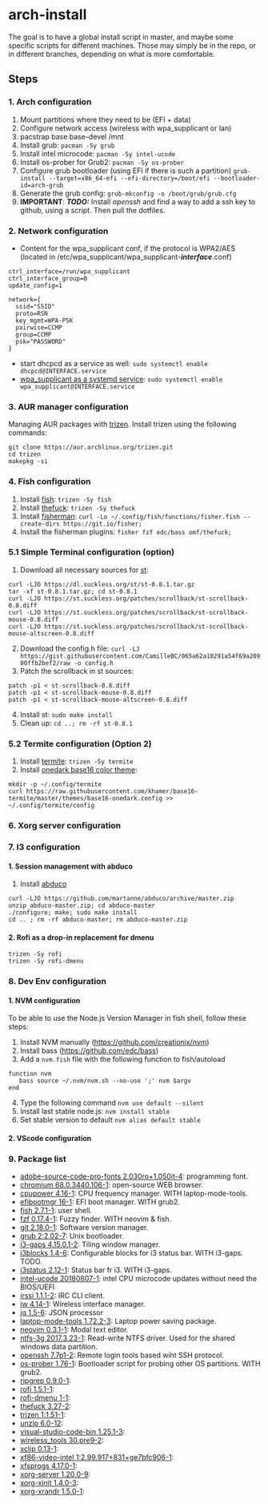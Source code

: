 # arch-install
The goal is to have a global install script in master, and maybe some specific scripts for different machines. Those may simply be in the repo, or in different branches, depending on what is more comfortable.
## Steps
### 1. Arch configuration
1. Mount partitions where they need to be (EFI + data)
2. Configure network access (wireless with wpa_supplicant or lan)
3. pacstrap base base-devel /mnt
4. Install grub:
`pacman -Sy grub`
5. Install intel microcode:
`pacman -Sy intel-ucode`
6. Install os-prober for Grub2:
`pacman -Sy os-prober`
7. Configure grub bootloader (using EFI if there is such a partition)
`grub-install --target=x86_64-efi --efi-directory=/boot/efi --bootloader-id=arch-grub`
8. Generate the grub config:
`grub-mkconfig -o /boot/grub/grub.cfg`
9. **IMPORTANT**: ***TODO:*** Install *openssh* and find a way to add a ssh key to github, using a script. Then pull the dotfiles.
### 2. Network configuration
* Content for the wpa_supplicant conf, if the protocol is WPA2/AES (located in /etc/wpa_supplicant/wpa_supplicant-***interface***.conf)
```
ctrl_interface=/run/wpa_supplicant                                                
ctrl_interface_group=0                                                            
update_config=1                                                                   
                                                                               
network={                                                                         
  ssid="SSID"                                                         
  proto=RSN                                                                     
  key_mgmt=WPA-PSK                                                              
  pairwise=CCMP                                                                 
  group=CCMP                                                                    
  psk="PASSWORD"                                   
}                                                                                                               
```
* start dhcpcd as a service as well:
`sudo systemctl enable dhcpcd@INTERFACE.service`
* [wpa_supplicant as a systemd service](https://www.ianweatherhogg.com/tech/2015-08-05-creating-systemd-wpa_supplicant-instance.html):
`sudo systemctl enable wpa_supplicant@INTERFACE.service`
### 3. AUR manager configuration
Managing AUR packages with [trizen](https://github.com/trizen/trizen).
Install trizen using the following commands:
```
git clone https://aur.archlinux.org/trizen.git
cd trizen
makepkg -si
```
### 4. Fish configuration
1. Install [fish](https://github.com/fish-shell/fish-shell):
`trizen -Sy fish`
2. Install [thefuck](https://github.com/nvbn/thefuck):
`trizen -Sy thefuck`
3. Install [fisherman](https://github.com/fisherman/fisherman):
`curl -Lo ~/.config/fish/functions/fisher.fish --create-dirs https://git.io/fisher;`
4. Install the fisherman plugins:
`fisher fzf edc/bass omf/thefuck;`
### 5.1 Simple Terminal configuration (option)
1. Download all necessary sources for [st](https://st.suckless.org):
```
curl -LJO https://dl.suckless.org/st/st-0.8.1.tar.gz
tar -xf st-0.8.1.tar.gz; cd st-0.8.1
curl -LJO https://st.suckless.org/patches/scrollback/st-scrollback-0.8.diff
curl -LJO https://st.suckless.org/patches/scrollback/st-scrollback-mouse-0.8.diff
curl -LJO https://st.suckless.org/patches/scrollback/st-scrollback-mouse-altscreen-0.8.diff
```
2. Download the config.h file:
`curl -LJ https://gist.githubusercontent.com/CamilleBC/065a62a10291a54f69a20900ffb2bef2/raw -o config.h`
3. Patch the scrollback in st sources:
```
patch -p1 < st-scrollback-0.8.diff
patch -p1 < st-scrollback-mouse-0.8.diff
patch -p1 < st-scrollback-mouse-altscreen-0.8.diff
```
4. Install st:
`sudo make install`
5. Clean up:
`cd ..; rm -rf st-0.8.1`
### 5.2 Termite configuration (Option 2)
1. Install [termite](https://github.com/thestinger/termite):
`trizen -Sy termite`
2. Install [onedark base16 color theme](https://github.com/khamer/base16-termite/blob/master/themes/base16-onedark.config):
```
mkdir -p ~/.config/termite
curl https://raw.githubusercontent.com/khamer/base16-termite/master/themes/base16-onedark.config >> ~/.config/termite/config
```
### 6. Xorg server configuration
### 7. I3 configuration
#### 1. Session management with abduco
1. Install [abduco](https://github.com/martanne/abduco)
```
curl -LJO https://github.com/martanne/abduco/archive/master.zip
unzip abduco-master.zip; cd abduco-master
./configure; make; sudo make install
cd .. ; rm -rf abduco-master; rm abduco-master.zip
```
#### 2. Rofi as a drop-in replacement for dmenu
```
trizen -Sy rofi
trizen -Sy rofi-dmenu
```
### 8. Dev Env configuration
#### 1. NVM configuration
To be able to use the Node.js Version Manager in fish shell, follow these steps:
1. Install NVM manually (https://github.com/creationix/nvm)
2. Install bass (https://github.com/edc/bass)
3. Add a `nvm.fish` file with the following function to fish/autoload
```
function nvm
   bass source ~/.nvm/nvm.sh --no-use ';' nvm $argv
end
```
4. Type the following command `nvm use default --silent`
5. Install last stable node.js:
`nvm install stable`
6. Set stable version to default
`nvm alias default stable`
#### 2. VScode configuration
### 9. Package list
* [adobe-source-code-pro-fonts 2.030ro+1.050it-4](https://github.com/adobe-fonts/source-code-pro): programming font.
* [chromium 68.0.3440.106-1](): open-source WEB browser.
* [cpupower 4.16-1](https://github.com/torvalds/linux/tree/master/tools/power/cpupower): CPU frequency manager. WITH laptop-mode-tools.
* [efibootmgr 16-1](https://github.com/rhboot/efibootmgr): EFI boot manager. WITH grub2.
* [fish 2.7.1-1](https://github.com/fish-shell/fish-shell): user shell.
* [fzf 0.17.4-1](https://github.com/junegunn/fzf): Fuzzy finder. WITH neovim & fish.
* [git 2.18.0-1](https://git-scm.com/): Software version manager.
* [grub 2:2.02-7](https://www.gnu.org/software/grub/): Unix bootloader.
* [i3-gaps 4.15.0.1-2](https://github.com/Airblader/i3): Tiling window manager. 
* [i3blocks 1.4-6](https://github.com/vivien/i3blocks): Configurable blocks for i3 status bar. WITH i3-gaps. TODO.
* [i3status 2.12-1](https://github.com/i3/i3status): Status bar fr i3. WITH i3-gaps.
* [intel-ucode 20180807-1](https://downloadcenter.intel.com/search?keyword=processor+microcode+data+file): intel CPU microcode updates without need the BIOS/UEFI 
* [irssi 1.1.1-2](https://irssi.org/): IRC CLI client.
* [iw 4.14-1](https://wireless.wiki.kernel.org/en/users/Documentation/iw): Wireless interface manager.
* [jq 1.5-6](https://stedolan.github.io/jq/): JSON processor
* [laptop-mode-tools 1.72.2-3](https://github.com/rickysarraf/laptop-mode-tools): Laptop power saving package.
* [neovim 0.3.1-1](https://neovim.io/): Modal text editor.
* [ntfs-3g 2017.3.23-1](https://www.tuxera.com/community/open-source-ntfs-3g/): Read-write NTFS driver. Used for the shared windows data partition.
* [openssh 7.7p1-2](https://www.openssh.com/): Remote login tools based wiht SSH protocol.
* [os-prober 1.76-1](http://joeyh.name/code/os-prober/): Bootloader script for probing other OS partitions. WITH grub2.
* [ripgrep 0.9.0-1](): 
* [rofi 1.5.1-1](): 
* [rofi-dmenu 1-1](): 
* [thefuck 3.27-2](): 
* [trizen 1:1.51-1](): 
* [unzip 6.0-12](): 
* [visual-studio-code-bin 1.25.1-3]():  
* [wireless_tools 30.pre9-2](): 
* [xclip 0.13-1](): 
* [xf86-video-intel 1:2.99.917+831+ge7bfc906-1](): 
* [xfsprogs 4.17.0-1](): 
* [xorg-server 1.20.0-9](): 
* [xorg-xinit 1.4.0-3](): 
* [xorg-xrandr 1.5.0-1](): 
